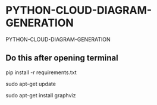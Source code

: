 # PYTHON-CLOUD-DIAGRAM-GENERATION
PYTHON-CLOUD-DIAGRAM-GENERATION

## Do this after opening terminal
pip install -r requirements.txt 

sudo apt-get update

sudo apt-get install graphviz
